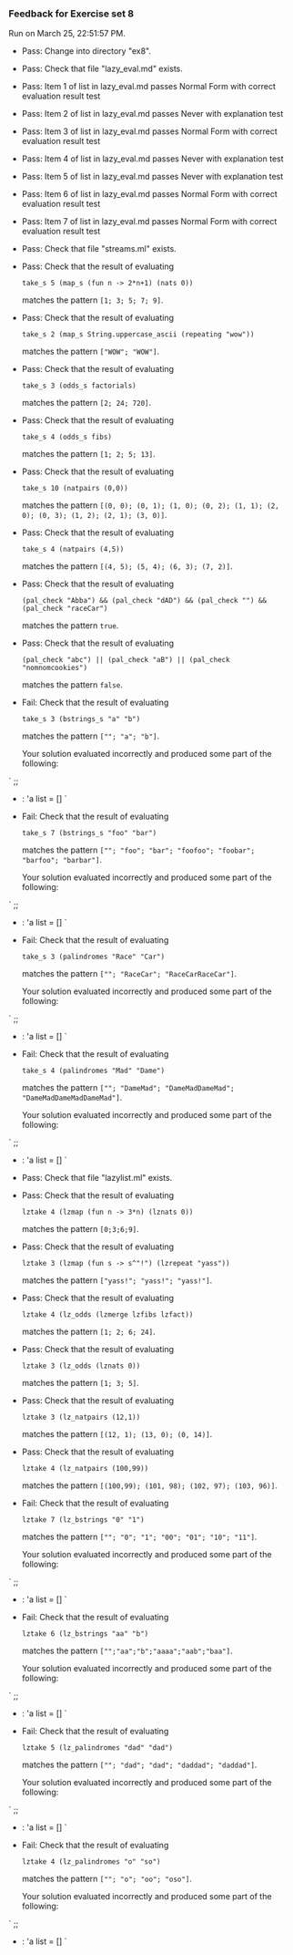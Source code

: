 ### Feedback for Exercise set 8

Run on March 25, 22:51:57 PM.

+ Pass: Change into directory "ex8".

+ Pass: Check that file "lazy_eval.md" exists.

+ Pass: Item 1 of list in lazy_eval.md passes Normal Form with correct evaluation result test

+ Pass: Item 2 of list in lazy_eval.md passes Never with explanation test

+ Pass: Item 3 of list in lazy_eval.md passes Normal Form with correct evaluation result test

+ Pass: Item 4 of list in lazy_eval.md passes Never with explanation test

+ Pass: Item 5 of list in lazy_eval.md passes Never with explanation test

+ Pass: Item 6 of list in lazy_eval.md passes Normal Form with correct evaluation result test

+ Pass: Item 7 of list in lazy_eval.md passes Normal Form with correct evaluation result test

+ Pass: Check that file "streams.ml" exists.

+ Pass: 
Check that the result of evaluating
   ```
   take_s 5 (map_s (fun n -> 2*n+1) (nats 0))
   ```
   matches the pattern `[1; 3; 5; 7; 9]`.

   




+ Pass: 
Check that the result of evaluating
   ```
   take_s 2 (map_s String.uppercase_ascii (repeating "wow"))
   ```
   matches the pattern `["WOW"; "WOW"]`.

   




+ Pass: 
Check that the result of evaluating
   ```
   take_s 3 (odds_s factorials)
   ```
   matches the pattern `[2; 24; 720]`.

   




+ Pass: 
Check that the result of evaluating
   ```
   take_s 4 (odds_s fibs)
   ```
   matches the pattern `[1; 2; 5; 13]`.

   




+ Pass: 
Check that the result of evaluating
   ```
   take_s 10 (natpairs (0,0))
   ```
   matches the pattern `[(0, 0); (0, 1); (1, 0); (0, 2); (1, 1); (2, 0); (0, 3); (1, 2); (2, 1); (3, 0)]`.

   




+ Pass: 
Check that the result of evaluating
   ```
   take_s 4 (natpairs (4,5))
   ```
   matches the pattern `[(4, 5); (5, 4); (6, 3); (7, 2)]`.

   




+ Pass: 
Check that the result of evaluating
   ```
   (pal_check "Abba") && (pal_check "dAD") && (pal_check "") && (pal_check "raceCar")
   ```
   matches the pattern `true`.

   




+ Pass: 
Check that the result of evaluating
   ```
   (pal_check "abc") || (pal_check "aB") || (pal_check "nomnomcookies")
   ```
   matches the pattern `false`.

   




+ Fail: 
Check that the result of evaluating
   ```
   take_s 3 (bstrings_s "a" "b")
   ```
   matches the pattern `[""; "a"; "b"]`.

   


   Your solution evaluated incorrectly and produced some part of the following:

 ` ;;
- : 'a list = []
`


+ Fail: 
Check that the result of evaluating
   ```
   take_s 7 (bstrings_s "foo" "bar")
   ```
   matches the pattern `[""; "foo"; "bar"; "foofoo"; "foobar"; "barfoo"; "barbar"]`.

   


   Your solution evaluated incorrectly and produced some part of the following:

 ` ;;
- : 'a list = []
`


+ Fail: 
Check that the result of evaluating
   ```
   take_s 3 (palindromes "Race" "Car")
   ```
   matches the pattern `[""; "RaceCar"; "RaceCarRaceCar"]`.

   


   Your solution evaluated incorrectly and produced some part of the following:

 ` ;;
- : 'a list = []
`


+ Fail: 
Check that the result of evaluating
   ```
   take_s 4 (palindromes "Mad" "Dame")
   ```
   matches the pattern `[""; "DameMad"; "DameMadDameMad"; "DameMadDameMadDameMad"]`.

   


   Your solution evaluated incorrectly and produced some part of the following:

 ` ;;
- : 'a list = []
`


+ Pass: Check that file "lazylist.ml" exists.

+ Pass: 
Check that the result of evaluating
   ```
   lztake 4 (lzmap (fun n -> 3*n) (lznats 0))
   ```
   matches the pattern `[0;3;6;9]`.

   




+ Pass: 
Check that the result of evaluating
   ```
   lztake 3 (lzmap (fun s -> s^"!") (lzrepeat "yass"))
   ```
   matches the pattern `["yass!"; "yass!"; "yass!"]`.

   




+ Pass: 
Check that the result of evaluating
   ```
   lztake 4 (lz_odds (lzmerge lzfibs lzfact))
   ```
   matches the pattern `[1; 2; 6; 24]`.

   




+ Pass: 
Check that the result of evaluating
   ```
   lztake 3 (lz_odds (lznats 0))
   ```
   matches the pattern `[1; 3; 5]`.

   




+ Pass: 
Check that the result of evaluating
   ```
   lztake 3 (lz_natpairs (12,1))
   ```
   matches the pattern `[(12, 1); (13, 0); (0, 14)]`.

   




+ Pass: 
Check that the result of evaluating
   ```
   lztake 4 (lz_natpairs (100,99))
   ```
   matches the pattern `[(100,99); (101, 98); (102, 97); (103, 96)]`.

   




+ Fail: 
Check that the result of evaluating
   ```
   lztake 7 (lz_bstrings "0" "1")
   ```
   matches the pattern `[""; "0"; "1"; "00"; "01"; "10"; "11"]`.

   


   Your solution evaluated incorrectly and produced some part of the following:

 ` ;;
- : 'a list = []
`


+ Fail: 
Check that the result of evaluating
   ```
   lztake 6 (lz_bstrings "aa" "b")
   ```
   matches the pattern `["";"aa";"b";"aaaa";"aab";"baa"]`.

   


   Your solution evaluated incorrectly and produced some part of the following:

 ` ;;
- : 'a list = []
`


+ Fail: 
Check that the result of evaluating
   ```
   lztake 5 (lz_palindromes "dad" "dad")
   ```
   matches the pattern `[""; "dad"; "dad"; "daddad"; "daddad"]`.

   


   Your solution evaluated incorrectly and produced some part of the following:

 ` ;;
- : 'a list = []
`


+ Fail: 
Check that the result of evaluating
   ```
   lztake 4 (lz_palindromes "o" "so")
   ```
   matches the pattern `[""; "o"; "oo"; "oso"]`.

   


   Your solution evaluated incorrectly and produced some part of the following:

 ` ;;
- : 'a list = []
`


